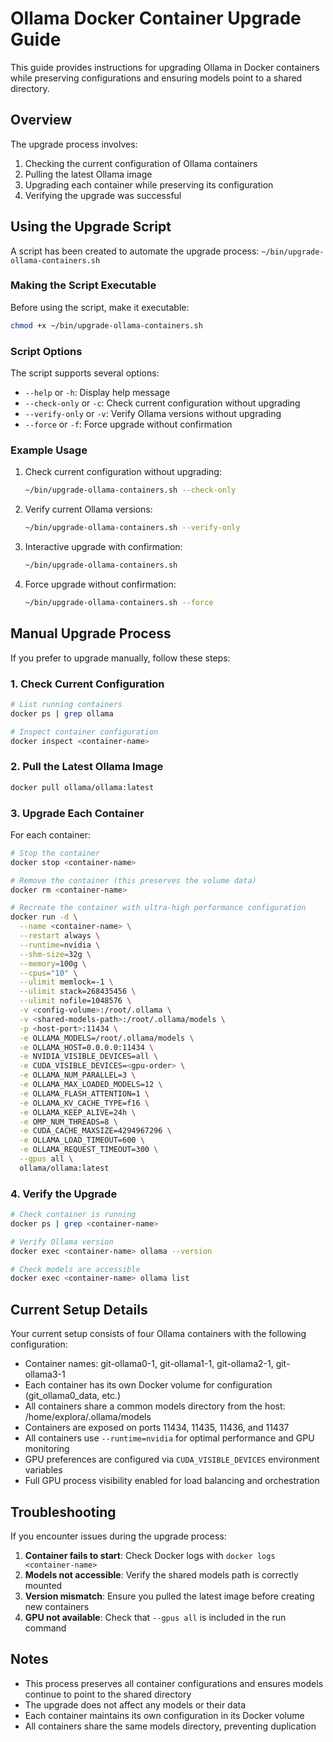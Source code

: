# Ollama Docker Container Upgrade Guide

This guide provides instructions for upgrading Ollama in Docker containers while preserving configurations and ensuring models point to a shared directory.

## Overview

The upgrade process involves:
1. Checking the current configuration of Ollama containers
2. Pulling the latest Ollama image
3. Upgrading each container while preserving its configuration
4. Verifying the upgrade was successful

## Using the Upgrade Script

A script has been created to automate the upgrade process: `~/bin/upgrade-ollama-containers.sh`

### Making the Script Executable

Before using the script, make it executable:

```bash
chmod +x ~/bin/upgrade-ollama-containers.sh
```

### Script Options

The script supports several options:

- `--help` or `-h`: Display help message
- `--check-only` or `-c`: Check current configuration without upgrading
- `--verify-only` or `-v`: Verify Ollama versions without upgrading
- `--force` or `-f`: Force upgrade without confirmation

### Example Usage

1. Check current configuration without upgrading:
   ```bash
   ~/bin/upgrade-ollama-containers.sh --check-only
   ```

2. Verify current Ollama versions:
   ```bash
   ~/bin/upgrade-ollama-containers.sh --verify-only
   ```

3. Interactive upgrade with confirmation:
   ```bash
   ~/bin/upgrade-ollama-containers.sh
   ```

4. Force upgrade without confirmation:
   ```bash
   ~/bin/upgrade-ollama-containers.sh --force
   ```

## Manual Upgrade Process

If you prefer to upgrade manually, follow these steps:

### 1. Check Current Configuration

```bash
# List running containers
docker ps | grep ollama

# Inspect container configuration
docker inspect <container-name>
```

### 2. Pull the Latest Ollama Image

```bash
docker pull ollama/ollama:latest
```

### 3. Upgrade Each Container

For each container:

```bash
# Stop the container
docker stop <container-name>

# Remove the container (this preserves the volume data)
docker rm <container-name>

# Recreate the container with ultra-high performance configuration
docker run -d \
  --name <container-name> \
  --restart always \
  --runtime=nvidia \
  --shm-size=32g \
  --memory=100g \
  --cpus="10" \
  --ulimit memlock=-1 \
  --ulimit stack=268435456 \
  --ulimit nofile=1048576 \
  -v <config-volume>:/root/.ollama \
  -v <shared-models-path>:/root/.ollama/models \
  -p <host-port>:11434 \
  -e OLLAMA_MODELS=/root/.ollama/models \
  -e OLLAMA_HOST=0.0.0.0:11434 \
  -e NVIDIA_VISIBLE_DEVICES=all \
  -e CUDA_VISIBLE_DEVICES=<gpu-order> \
  -e OLLAMA_NUM_PARALLEL=3 \
  -e OLLAMA_MAX_LOADED_MODELS=12 \
  -e OLLAMA_FLASH_ATTENTION=1 \
  -e OLLAMA_KV_CACHE_TYPE=f16 \
  -e OLLAMA_KEEP_ALIVE=24h \
  -e OMP_NUM_THREADS=8 \
  -e CUDA_CACHE_MAXSIZE=4294967296 \
  -e OLLAMA_LOAD_TIMEOUT=600 \
  -e OLLAMA_REQUEST_TIMEOUT=300 \
  --gpus all \
  ollama/ollama:latest
```

### 4. Verify the Upgrade

```bash
# Check container is running
docker ps | grep <container-name>

# Verify Ollama version
docker exec <container-name> ollama --version

# Check models are accessible
docker exec <container-name> ollama list
```

## Current Setup Details

Your current setup consists of four Ollama containers with the following configuration:

- Container names: git-ollama0-1, git-ollama1-1, git-ollama2-1, git-ollama3-1
- Each container has its own Docker volume for configuration (git_ollama0_data, etc.)
- All containers share a common models directory from the host: /home/explora/.ollama/models
- Containers are exposed on ports 11434, 11435, 11436, and 11437
- All containers use `--runtime=nvidia` for optimal performance and GPU monitoring
- GPU preferences are configured via `CUDA_VISIBLE_DEVICES` environment variables
- Full GPU process visibility enabled for load balancing and orchestration

## Troubleshooting

If you encounter issues during the upgrade process:

1. **Container fails to start**: Check Docker logs with `docker logs <container-name>`
2. **Models not accessible**: Verify the shared models path is correctly mounted
3. **Version mismatch**: Ensure you pulled the latest image before creating new containers
4. **GPU not available**: Check that `--gpus all` is included in the run command

## Notes

- This process preserves all container configurations and ensures models continue to point to the shared directory
- The upgrade does not affect any models or their data
- Each container maintains its own configuration in its Docker volume
- All containers share the same models directory, preventing duplication
